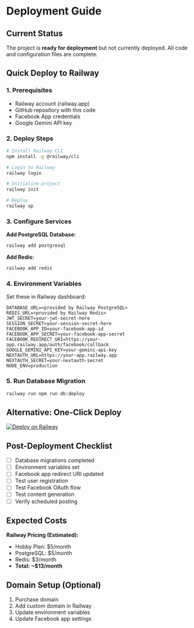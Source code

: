 # Deployment Guide

## Current Status
The project is **ready for deployment** but not currently deployed. All code and configuration files are complete.

## Quick Deploy to Railway

### 1. Prerequisites
- Railway account (railway.app)
- GitHub repository with this code
- Facebook App credentials
- Google Gemini API key

### 2. Deploy Steps

```bash
# Install Railway CLI
npm install -g @railway/cli

# Login to Railway
railway login

# Initialize project
railway init

# Deploy
railway up
```

### 3. Configure Services

**Add PostgreSQL Database:**
```bash
railway add postgresql
```

**Add Redis:**
```bash
railway add redis
```

### 4. Environment Variables
Set these in Railway dashboard:

```
DATABASE_URL=<provided by Railway PostgreSQL>
REDIS_URL=<provided by Railway Redis>
JWT_SECRET=your-jwt-secret-here
SESSION_SECRET=your-session-secret-here
FACEBOOK_APP_ID=your-facebook-app-id
FACEBOOK_APP_SECRET=your-facebook-app-secret
FACEBOOK_REDIRECT_URI=https://your-app.railway.app/auth/facebook/callback
GOOGLE_GEMINI_API_KEY=your-gemini-api-key
NEXTAUTH_URL=https://your-app.railway.app
NEXTAUTH_SECRET=your-nextauth-secret
NODE_ENV=production
```

### 5. Run Database Migration
```bash
railway run npm run db:deploy
```

## Alternative: One-Click Deploy

[![Deploy on Railway](https://railway.app/button.svg)](https://railway.app/new/template?template=https://github.com/your-username/social-media-manager)

## Post-Deployment Checklist

- [ ] Database migrations completed
- [ ] Environment variables set
- [ ] Facebook app redirect URI updated
- [ ] Test user registration
- [ ] Test Facebook OAuth flow
- [ ] Test content generation
- [ ] Verify scheduled posting

## Expected Costs

**Railway Pricing (Estimated):**
- Hobby Plan: $5/month
- PostgreSQL: $5/month
- Redis: $3/month
- **Total: ~$13/month**

## Domain Setup (Optional)

1. Purchase domain
2. Add custom domain in Railway
3. Update environment variables
4. Update Facebook app settings